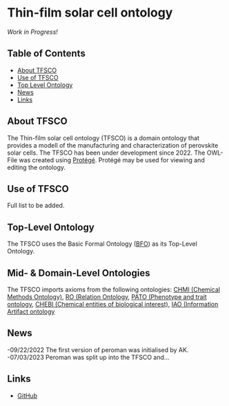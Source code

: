 

# Thin-film solar cell ontology

_Work in Progress!_

## Table of Contents
  * [About TFSCO](#about-tfsco)
  * [Use of TFSCO](#use-of-tfsco)
  * [Top Level Ontology](#top-level-ontology)
  * [News](#news)
  * [Links](#links)

## About TFSCO
The Thin-film solar cell ontology (TFSCO) is a domain ontology that provides a modell  of the manufacturing and characterization of perovskite solar cells. The TFSCO has been under development since 2022. The OWL-File was created using [Protégé](https://protege.stanford.edu/). Protégé may be used for viewing and editing the ontology.

## Use of TFSCO
Full list to be added.

## Top-Level Ontology
The TFSCO uses the Basic Formal Ontology ([BFO](https://github.com/BFO-ontology/BFO)) as its Top-Level Ontology.

## Mid- & Domain-Level Ontologies
The TFSCO imports axioms from the following ontologies: [CHMI (Chemical Methods Ontology)](https://github.com/rsc-ontologies/rsc-cmo), [RO (Relation Ontology](http://obofoundry.org/ontology/ro.html), [PATO (Phenotype and trait ontology](http://obofoundry.org/ontology/pato.html), [CHEBI (Chemical entities of biological interest)](https://www.ebi.ac.uk/ols/ontologies/chebi), [IAO (Information Artifact ontology](https://github.com/information-artifact-ontology/IAO)
## News
-09/22/2022 The first version of peroman was initialised by AK. <br>
-07/03/2023 Peroman was split up into the TFSCO and...

## Links

- [GitHub](https://github.com/RoteKekse/autoperosol)
